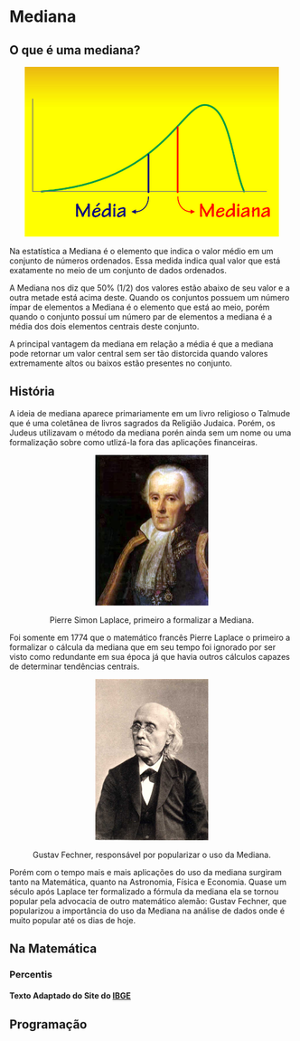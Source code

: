 # Mediana

## O que é uma mediana?

<p align="center">
    <img src="./img/mediana.jpg" width="450">
</p>

Na estatística a Mediana é o elemento que indica o valor médio em um conjunto de números ordenados. Essa medida indica qual valor que está exatamente no meio de um conjunto de dados ordenados.

A Mediana nos diz que 50% (1/2) dos valores estão abaixo de seu valor e a outra metade está acima deste. Quando os conjuntos possuem um número ímpar de elementos a Mediana é o elemento que está ao meio, porém quando o conjunto possuí um número par de elementos a mediana é a média dos dois elementos centrais deste conjunto.

A principal vantagem da mediana em relação a média é que a mediana pode retornar um valor central sem ser tão distorcida quando valores extremamente altos ou baixos estão presentes no conjunto.

## História

A ideia de mediana aparece primariamente em um livro religioso o Talmude que é uma coletânea de livros sagrados da Religião Judaica. Porém, os Judeus utilizavam o método da mediana porén ainda sem um nome ou uma formalização sobre como utlizá-la fora das aplicações financeiras.

<p align="center">
    <img src="./img/laplace.jpg" width="200">
    <p align="center">Pierre Simon Laplace, primeiro a formalizar a Mediana.</p>
</p>

Foi somente em 1774 que o matemático francês Pierre Laplace o primeiro a formalizar o cálcula da mediana que em seu tempo foi ignorado por ser visto como redundante em sua época já que havia outros cálculos capazes de determinar tendências centrais.

<p align="center">
    <img src="./img/fechner.jpg" width="200">
    <p align="center">Gustav Fechner, responsável por popularizar o uso da Mediana.</p>
</p>

Porém com o tempo mais e mais aplicações do uso da mediana surgiram tanto na Matemática, quanto na Astronomia, Física e Economia. Quase um século após Laplace ter formalizado a fórmula da mediana ela se tornou popular pela advocacia de outro matemático alemão: Gustav Fechner, que popularizou a importância do uso da Mediana na análise de dados onde é muito popular até os dias de hoje.

## Na Matemática



### Percentis

#### Texto Adaptado do Site do [IBGE](https://educa.ibge.gov.br/professores/educa-recursos/17862-media-pagina-inicial.html)

## Programação